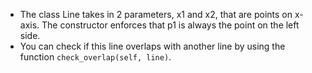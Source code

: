 - The class Line takes in 2 parameters, x1 and x2, that are points on x-axis. The constructor enforces that p1 is always the point on the left side. 
- You can check if this line overlaps with another line by using the function `check_overlap(self, line)`.
